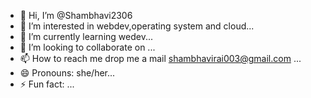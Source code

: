 - 👋 Hi, I’m @Shambhavi2306
- 👀 I’m interested in webdev,operating system and cloud...
- 🌱 I’m currently learning wedev...
- 💞️ I’m looking to collaborate on ...
- 📫 How to reach me drop me a mail shambhavirai003@gmail.com ...
- 😄 Pronouns: she/her...
- ⚡ Fun fact: ...

<!---
Shambhavi2306/Shambhavi2306 is a ✨ special ✨ repository because its `README.md` (this file) appears on your GitHub profile.
You can click the Preview link to take a look at your changes.
--->
